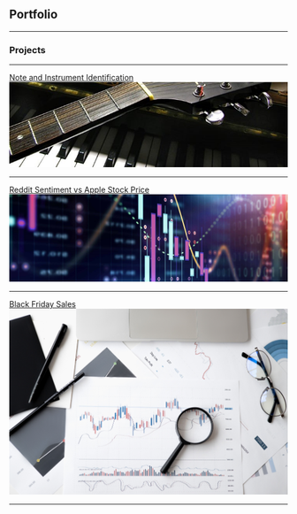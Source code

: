## Portfolio

---

### Projects


---
[Note and Instrument Identification](/music)
[<img src="images/guitar_piano_cropped.jpg?raw=true"/>](/music)

---
[Reddit Sentiment vs Apple Stock Price](/sample_page)
<img src="images/stock_better_cropped.jpg?raw=true"/>

---
[Black Friday Sales](/black_friday)
<img src="images/stock-stock-image.jpg?raw=true"/>



---
<!-- Remove above link if you don't want to attibute -->
